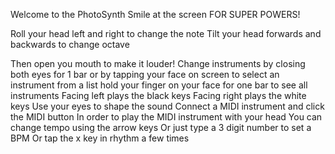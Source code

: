 Welcome to the PhotoSynth
Smile at the screen FOR SUPER POWERS!


Roll your head left and right to change the note
Tilt your head forwards and backwards to change octave

Then open you mouth to make it louder!
Change instruments by closing both eyes for 1 bar
or by tapping your face on screen
to select an instrument from a list
hold your finger on your face for one bar to see all instruments
Facing left plays the black keys
Facing right plays the white keys
Use your eyes to shape the sound
Connect a MIDI instrument and click the MIDI button
In order to play the MIDI instrument with your head
You can change tempo using the arrow keys
Or just type a 3 digit number to set a BPM
Or tap the x key in rhythm a few times



































